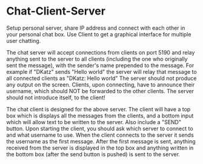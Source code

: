 # Chat-Client-Server
Setup personal server, share IP address and connect with each other in your personal chat box. Use Client to get a graphical interface for multiple user chatting.

 The chat server will accept connections from clients on port 5190 and relay anything sent to the server to all clients (including the one who originally sent the message), with the sender's name prepended to the message. For example if "DKatz" sends "Hello world" the server will relay that message to all connected clients as "DKatz: Hello world" The server should not produce any output on the screen. Clients, upon connecting, have to announce their username, which should NOT be forwarded to the other clients. The server should not introduce itself, to the client!

The chat client is designed for the above server. The client will have a top box which is displays all the messages from the clients, and a bottom input which will allow text to be written to the server. Also include a "SEND" button. Upon starting the client, you should ask which server to connect to and what username to use. When the client connects to the server it sends the username as the first message. After the first message is sent, anything received from the server is displayed in the top box and anything written in the bottom box (after the send button is pushed) is sent to the server.
